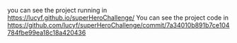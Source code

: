 you can see the project running in https://lucyf.github.io/superHeroChallenge/
You can see the project code in https://github.com/lucyf/superHeroChallenge/commit/7a34010b891b7ce104784fbe99ea18c18a420436
